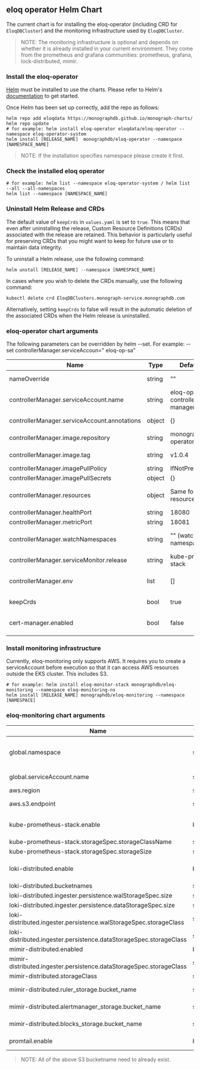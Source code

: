 ## eloq operator Helm Chart

The current chart is for installing the eloq-operator (including CRD for `EloqDBCluster`) and the monitoring
infrastructure used by `EloqDBCluster`.

> NOTE: The monitoring infrastructure is optional and depends on whether it is already installed in your current
> environment. They come from the prometheus and grafana communities: prometheus, grafana, lock-distributed, mimir.

### Install the eloq-operator

[Helm](https://helm.sh) must be installed to use the charts. Please refer to
Helm's [documentation](https://helm.sh/docs) to get started.

Once Helm has been set up correctly, add the repo as follows:

```shell
helm repo add eloqdata https://monographdb.github.io/monograph-charts/
helm repo update
# for example: helm install eloq-operator eloqdata/eloq-operator --namespace eloq-operator-system
helm install [RELEASE_NAME]  monographdb/eloq-operator --namespace [NAMESPACE_NAME]
```

> NOTE: If the installation specifies namespace please create it first.

### Check the installed eloq operator

```shell
# for example: helm list --namespace eloq-operator-system / helm list --all --all-namespaces
helm list --namespace [NAMESPACE_NAME]
```

### Uninstall Helm Release and CRDs

The default value of `keepCrds` in `values.yaml` is set to `true`. This means that even after uninstalling the release,
Custom Resource Definitions (CRDs) associated with the release are retained. This behavior is particularly useful for
preserving CRDs that you might want to keep for future use or to maintain data integrity.

To uninstall a Helm release, use the following command:

```shell
helm unstall [RELEASE_NAME] --namespace [NAMESPACE_NAME]
```

In cases where you wish to delete the CRDs manually, use the following command:

``` shell
kubectl delete crd EloqDBClusters.monograph-service.monographdb.com
```

Alternatively, setting `keepCrds` to false will result in the automatic deletion of the associated CRDs when the Helm
release is uninstalled.

### eloq-operator chart arguments

The following parameters can be overridden by helm --set. For example: --set controllerManager.serviceAccoun="
eloq-op-sa"

| Name                                         | Type   | Default Value                       | Description                                                                                                 |
|----------------------------------------------|--------|-------------------------------------|-------------------------------------------------------------------------------------------------------------|
| nameOverride                                 | string | ""                                  | Overrides the "eloq-operator" with this name.                                                               |
| controllerManager.serviceAccount.name        | string | eloq-operator-controller-manager-sa | The service account name of the eloq operator controller manager pods.                                      |
| controllerManager.serviceAccount.annotations | object | {}                                  | Annotations for the `controllerManager.serviceAccount`.                                                     |
| controllerManager.image.repository           | string | monographdb/eloq-operator           | The image name of the eloq operator.                                                                        |
| controllerManager.image.tag                  | string | v1.0.4                              | The version tag for eloq operator docker image.                                                             |
| controllerManager.imagePullPolicy            | string | IfNotPresent                        | -                                                                                                           |
| controllerManager.imagePullSecrets           | object | {}                                  | -                                                                                                           |
| controllerManager.resources                  | object | Same format as k8s resource         | Resource requests and limits for eloq operator controller manager pods.                                     |
| controllerManager.healthPort                 | string | 18080                               | -                                                                                                           |
| controllerManager.metricPort                 | string | 18081                               | -                                                                                                           |
| controllerManager.watchNamespaces            | string | "" (watch all namespaces)           | Set the controller to watch specific namespaces instead of all. (e.g. `""`, `"NAMESPACE"`, or `"N1,N2,N3"`) |
| controllerManager.serviceMonitor.release     | string | kube-prometheus-stack               | Set the release name for the controller's metric service monitor.                                           |
| controllerManager.env                        | list   | []                                  | The environment variable of the eloq operator controller manager pods.                                      |
| keepCrds                                     | bool   | true                                | Keep or not keep CRDs when uninstalling the helm release.                                                   |
| cert-manager.enabled                         | bool   | false                               | Set `certManager.enabled=true` will install the cert-menager to `release.namespace`.                        |

### Install monitoring infrastructure

Currently, eloq-monitoring only supports AWS. It requires you to create a serviceAccount before execution
so that it can access AWS resources outside the EKS cluster. This includes S3.

```shell
# for example: helm install eloq-monitor-stack monographdb/eloq-monitoring --namespace eloq-monitoring-ns
helm install [RELEASE_NAME] monographdb/eloq-monitoring --namespace [NAMESPACE]
```

### eloq-monitoring chart arguments

| Name                                                                | Type   | Default value                   | Description                                             |
|---------------------------------------------------------------------|--------|---------------------------------|---------------------------------------------------------|
| global.namespace                                                    | string | eloq-monitoring-ns              | Monitor the namespace where the component is installed. |
| global.serviceAccount.name                                          | string | eloq-monitoring-sa              | ServiceAccount                                          |
| aws.region                                                          | string | ap-northeast-1                  | AWS configuration.                                      |
| aws.s3.endpoint                                                     | string | s3.ap-northeast-1.amazonaws.com | S3 endpoint.                                            |
| kube-prometheus-stack.enable                                        | bool   | true                            | If or not kube-prometheus-stack is installed.           |                                                        
| kube-prometheus-stack.storageSpec.storageClassName                  | string | ebs-sc-gp3                      |                                                         |
| kube-prometheus-stack.storageSpec.storageSize                       | string | 128Gi                           |                                                         |
| loki-distributed.enable                                             | bool   | true                            | If or not loki-distributed is installed.                |
| loki-distributed.bucketnames                                        | string | eloq-loki-data                  |                                                         |
| loki-distributed.ingester.persistence.walStorageSpec.size           | string | 12Gi                            |                                                         |
| loki-distributed.ingester.persistence.dataStorageSpec.size          | string | 12Gi                            |                                                         |
| loki-distributed.ingester.persistence.walStorageSpec.storageClass   | string | ebs-sc-gp3                      |                                                         |
| loki-distributed.ingester.persistence.dataStorageSpec.storageClass  | string | ebs-sc-gp3                      |                                                         |
| mimir-distributed.enabled                                           | bool   | true                            |                                                         |
| mimir-distributed.ingester.persistence.dataStorageSpec.storageClass | string | ebs-sc-gp3                      |                                                         |
| mimir-distributed.storageClass                                      | string | ebs-sc-gp3                      |                                                         |
| mimir-distributed.ruler_storage.bucket_name                         | string | eloq-mimir-ruler                | S3 bucketname of ruler_storage                          |
| mimir-distributed.alertmanager_storage.bucket_name                  | string | eloq-mimir-alertmanager         | S3 bucketname of alertmanager_storage                   |
| mimir-distributed.blocks_storage.bucket_name                        | string | eloq-mimir-data                 | S3 bucketname of blocks_storage                         |
| promtail.enable                                                     | bool   | true                            | If or not promtail is installed.                        |

> NOTE: All of the above S3 bucketname need to already exist.